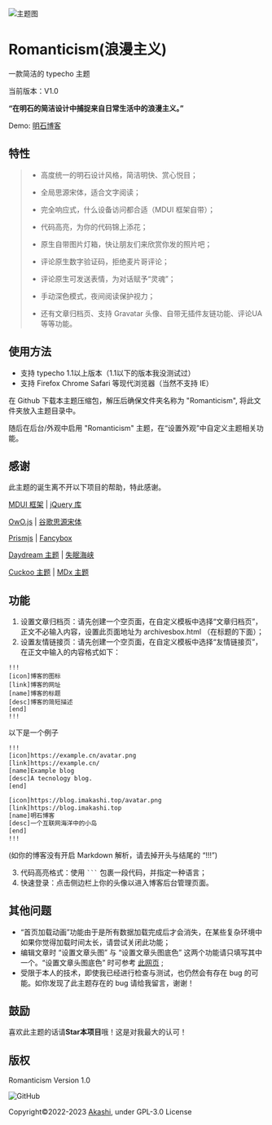 ![主题图](https://camo.githubusercontent.com/93228e8bec5d6f339beeb137575b0e5aeb49136790f096d30117038443890716/68747470733a2f2f626c6f672e696d616b617368692e746f702f73637265656e73686f745f4d696e53697a652e6a7067)
# Romanticism(浪漫主义)
一款简洁的 typecho 主题

当前版本：V1.0

**“在明石的简洁设计中捕捉来自日常生活中的浪漫主义。”**

Demo: [明石博客](https://blog.imakashi.top/)



## 特性

> - 高度统一的明石设计风格，简洁明快、赏心悦目；
> 
> - 全局思源宋体，适合文字阅读；
> 
> - 完全响应式，什么设备访问都合适（MDUI 框架自带）；
> 
> - 代码高亮，为你的代码锦上添花；
> - 原生自带图片灯箱，快让朋友们来欣赏你发的照片吧；
> 
> - 评论原生数字验证码，拒绝麦片哥评论；
> 
> - 评论原生可发送表情，为对话赋予“灵魂”；
> 
> -  手动深色模式，夜间阅读保护视力；
> 
> -  还有文章归档页、支持 Gravatar 头像、自带无插件友链功能、评论UA等等功能。

## 使用方法

- 支持 typecho 1.1以上版本（1.1以下的版本我没测试过）
- 支持 Firefox Chrome Safari 等现代浏览器（当然不支持 IE）

在 Github 下载本主题压缩包，解压后确保文件夹名称为 "Romanticism", 将此文件夹放入主题目录中。

随后在后台/外观中启用 "Romanticism" 主题，在“设置外观”中自定义主题相关功能。

## 感谢

此主题的诞生离不开以下项目的帮助，特此感谢。

[MDUI 框架](https://www.mdui.org/) | [jQuery 库](https://github.com/jquery/jquery)

[OwO.js](https://github.com/DIYgod/OwO) | [谷歌思源宋体](https://fonts.google.com)

[Prismjs](https://prismjs.com/) | [Fancybox](https://fancyapps.com/docs/ui/fancybox/)

[Daydream 主题](https://github.com/Skywt2003/Daydream) | [失眠海峡](https://blog.imalan.cn/)

[Cuckoo 主题](https://github.com/bhaoo/cuckoo) | [MDx 主题](https://flyhigher.top/)

## 功能
 1. 设置文章归档页：请先创建一个空页面，在自定义模板中选择“文章归档页”，正文不必输入内容，设置此页面地址为 archivesbox.html （在标题的下面）；
 2. 设置友情链接页：请先创建一个空页面，在自定义模板中选择“友情链接页”，在正文中输入的内容格式如下：
 ```
 !!!
 [icon]博客的图标
 [link]博客的网址
 [name]博客的标题
 [desc]博客的简短描述
 [end]
 !!!
 ```
 以下是一个例子
 ```html
 !!!
 [icon]https://example.cn/avatar.png
 [link]https://example.cn/
 [name]Example blog
 [desc]A tecnology blog.
 [end]

 [icon]https://blog.imakashi.top/avatar.png
 [link]https://blog.imakashi.top
 [name]明石博客
 [desc]一个互联网海洋中的小岛
 [end]
 !!!
 ```
 (如你的博客没有开启 Markdown 解析，请去掉开头与结尾的 “!!!”)
 
 3. 代码高亮格式：使用 ` ``` ` 包裹一段代码，并指定一种语言；
 4. 快速登录：点击侧边栏上你的头像以进入博客后台管理页面。
 
## 其他问题

 - “首页加载动画”功能由于是所有数据加载完成后才会消失，在某些复杂环境中如果你觉得加载时间太长，请尝试关闭此功能；
 - 编辑文章时 “设置文章头图” 与 “设置文章头图底色” 这两个功能请只填写其中一个。“设置文章头图底色” 时可参考 [此网页](http://xh.5156edu.com/page/z1015m9220j18754.html) ;
 - 受限于本人的技术，即使我已经进行检查与测试，也仍然会有存在 bug 的可能。如你发现了此主题存在的 bug 请给我留言，谢谢！ 

## 鼓励
喜欢此主题的话请**Star本项目**哦！这是对我最大的认可！

## 版权

Romanticism Version 1.0

![GitHub](https://img.shields.io/github/license/bhaoo/cuckoo?style=flat-square)

Copyright©2022-2023 [Akashi](https://imakashi.top), under GPL-3.0 License
